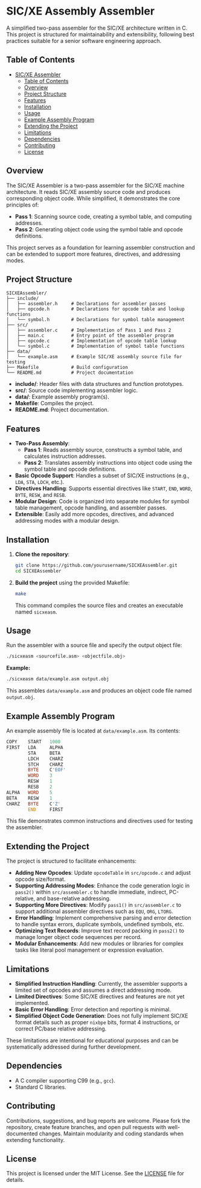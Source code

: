 
# SIC/XE Assembly Assembler

A simplified two-pass assembler for the SIC/XE architecture written in C. This project is structured for maintainability and extensibility, following best practices suitable for a senior software engineering approach. 

## Table of Contents

- [SIC/XE Assembler](#sicxe-assembler)
  - [Table of Contents](#table-of-contents)
  - [Overview](#overview)
  - [Project Structure](#project-structure)
  - [Features](#features)
  - [Installation](#installation)
  - [Usage](#usage)
  - [Example Assembly Program](#example-assembly-program)
  - [Extending the Project](#extending-the-project)
  - [Limitations](#limitations)
  - [Dependencies](#dependencies)
  - [Contributing](#contributing)
  - [License](#license)

## Overview

The SIC/XE Assembler is a two-pass assembler for the SIC/XE machine architecture. It reads SIC/XE assembly source code and produces corresponding object code. While simplified, it demonstrates the core principles of:
- **Pass 1**: Scanning source code, creating a symbol table, and computing addresses.
- **Pass 2**: Generating object code using the symbol table and opcode definitions.

This project serves as a foundation for learning assembler construction and can be extended to support more features, directives, and addressing modes.

## Project Structure

```
SICXEAssembler/
├── include/
│   ├── assembler.h     # Declarations for assembler passes
│   ├── opcode.h        # Declarations for opcode table and lookup functions
│   └── symbol.h        # Declarations for symbol table management
├── src/
│   ├── assembler.c     # Implementation of Pass 1 and Pass 2
│   ├── main.c          # Entry point of the assembler program
│   ├── opcode.c        # Implementation of opcode table lookup
│   └── symbol.c        # Implementation of symbol table functions
├── data/
│   └── example.asm     # Example SIC/XE assembly source file for testing
├── Makefile            # Build configuration
└── README.md           # Project documentation
```

- **include/**: Header files with data structures and function prototypes.
- **src/**: Source code implementing assembler logic.
- **data/**: Example assembly program(s).
- **Makefile**: Compiles the project.
- **README.md**: Project documentation.

## Features

- **Two-Pass Assembly**: 
  - **Pass 1**: Reads assembly source, constructs a symbol table, and calculates instruction addresses.
  - **Pass 2**: Translates assembly instructions into object code using the symbol table and opcode definitions.
- **Basic Opcode Support**: Handles a subset of SIC/XE instructions (e.g., `LDA`, `STA`, `LDCH`, etc.).
- **Directives Handling**: Supports essential directives like `START`, `END`, `WORD`, `BYTE`, `RESW`, and `RESB`.
- **Modular Design**: Code is organized into separate modules for symbol table management, opcode handling, and assembler passes.
- **Extensible**: Easily add more opcodes, directives, and advanced addressing modes with a modular design.

## Installation

1. **Clone the repository**:
   ```bash
   git clone https://github.com/yourusername/SICXEAssembler.git
   cd SICXEAssembler
   ```

2. **Build the project** using the provided Makefile:
   ```bash
   make
   ```
   This command compiles the source files and creates an executable named `sicxeasm`.

## Usage

Run the assembler with a source file and specify the output object file:
```bash
./sicxeasm <sourcefile.asm> <objectfile.obj>
```

**Example:**
```bash
./sicxeasm data/example.asm output.obj
```
This assembles `data/example.asm` and produces an object code file named `output.obj`.

## Example Assembly Program

An example assembly file is located at `data/example.asm`. Its contents:
```asm
COPY    START   1000
FIRST   LDA     ALPHA
        STA     BETA
        LDCH    CHARZ
        STCH    CHARZ
        BYTE    C'EOF'
        WORD    3
        RESW    1
        RESB    2
ALPHA   WORD    5
BETA    RESW    1
CHARZ   BYTE    C'Z'
        END     FIRST
```
This file demonstrates common instructions and directives used for testing the assembler.

## Extending the Project

The project is structured to facilitate enhancements:

- **Adding New Opcodes**: Update `opcodeTable` in `src/opcode.c` and adjust opcode size/format.
- **Supporting Addressing Modes**: Enhance the code generation logic in `pass2()` within `src/assembler.c` to handle immediate, indirect, PC-relative, and base-relative addressing.
- **Supporting More Directives**: Modify `pass1()` in `src/assembler.c` to support additional assembler directives such as `EQU`, `ORG`, `LTORG`.
- **Error Handling**: Implement comprehensive parsing and error detection to handle syntax errors, duplicate symbols, undefined symbols, etc.
- **Optimizing Text Records**: Improve text record packing in `pass2()` to manage longer object code sequences per record.
- **Modular Enhancements**: Add new modules or libraries for complex tasks like literal pool management or expression evaluation.

## Limitations

- **Simplified Instruction Handling**: Currently, the assembler supports a limited set of opcodes and assumes a direct addressing mode.
- **Limited Directives**: Some SIC/XE directives and features are not yet implemented.
- **Basic Error Handling**: Error detection and reporting is minimal.
- **Simplified Object Code Generation**: Does not fully implement SIC/XE format details such as proper `nixbpe` bits, format 4 instructions, or correct PC/base relative addressing.

These limitations are intentional for educational purposes and can be systematically addressed during further development.

## Dependencies

- A C compiler supporting C99 (e.g., `gcc`).
- Standard C libraries.

## Contributing

Contributions, suggestions, and bug reports are welcome. Please fork the repository, create feature branches, and open pull requests with well-documented changes. Maintain modularity and coding standards when extending functionality.

## License

This project is licensed under the MIT License. See the [LICENSE](LICENSE) file for details.
